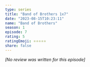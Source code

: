 ```yaml
---
type: series
title: "Band of Brothers 1x7"
date: "2023-08-15T10:23:11"
name: "Band of Brothers"
season: 1
episode: 7
rating: 5
ratingEmoji: ⭐️⭐️⭐️⭐️⭐️
share: false
---
```


*[No review was written for this episode]*
